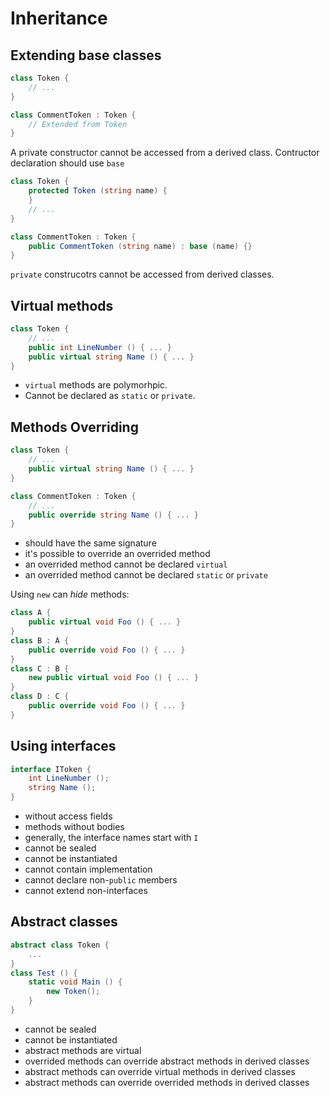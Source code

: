 # Inheritance

## Extending base classes

```cs
class Token {
    // ...
}

class CommentToken : Token {
    // Extended from Token
}
```

A private constructor cannot be accessed from a derived class. Contructor
declaration should use `base`

```cs
class Token {
    protected Token (string name) {
    }
    // ...
}

class CommentToken : Token {
    public CommentToken (string name) : base (name) {}
}
```

`private` construcotrs cannot be accessed from derived classes.


## Virtual methods

```cs
class Token {
    // ...
    public int LineNumber () { ... }
    public virtual string Name () { ... }
}
```

 - `virtual` methods are polymorhpic.
 - Cannot be declared as `static` or `private`.

## Methods Overriding

```cs
class Token {
    // ...
    public virtual string Name () { ... }
}

class CommentToken : Token {
    // ...
    public override string Name () { ... }
}
```

 - should have the same signature
 - it's possible to override an overrided method
 - an overrided method cannot be declared `virtual`
 - an overrided method cannot be declared `static` or `private`

Using `new` can *hide* methods:


```cs
class A {
    public virtual void Foo () { ... }
}
class B : A {
    public override void Foo () { ... }
}
class C : B {
    new public virtual void Foo () { ... }
}
class D : C {
    public override void Foo () { ... }
}
```

## Using interfaces

```cs
interface IToken {
    int LineNumber ();
    string Name ();
}
```

 - without access fields
 - methods without bodies
 - generally, the interface names start with `I`
 - cannot be sealed
 - cannot be instantiated
 - cannot contain implementation
 - cannot declare non-`public` members
 - cannot extend non-interfaces

## Abstract classes

```cs
abstract class Token {
    ...
}
class Test () {
    static void Main () {
        new Token();
    }
}
```

 - cannot be sealed
 - cannot be instantiated
 - abstract methods are virtual
 - overrided methods can override abstract methods in derived classes
 - abstract methods can override virtual methods in derived classes
 - abstract methods can override overrided methods in derived classes


